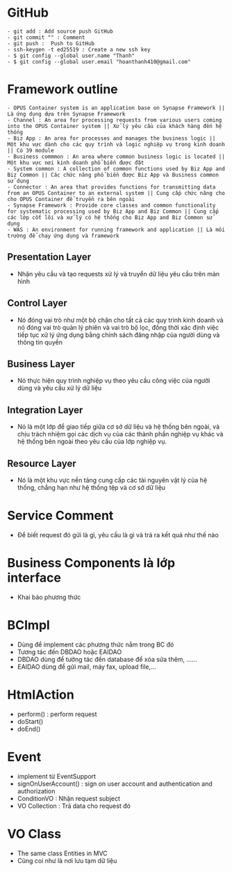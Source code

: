 # GitHub

    - git add : Add source push GitHub
    - git commit "" : Comment
    - git push :  Push to GitHub
    - ssh-keygen -t ed25519 : Create a new ssh key
    - $ git config --global user.name "Thanh"
    - $ git config --global user.email "hoanthanh410@gmail.com"

# Framework outline

    - OPUS Container system is an application base on Synapse Framework || Là ứng dụng dựa trên Synapse Framework
    - Channel : An area for processing requests from various users coming into the OPUS Container system || Xử lý yêu cầu của khách hàng đến hệ thống
    - Biz App : An area for processes and manages the business logic || Một khu vực dành cho các quy trình và logic nghiệp vụ trong kinh doanh || Có 39 module
    - Business commmon : An area where common business logic is located || Một khu vực nơi kinh doanh phổ biến được đặt
    - System common : A collection of common functions used by Biz App and Biz Common || Các chức năng phổ biến được Biz App và Business common sử dụng
    - Connector : An area that provides functions for transmitting data from an OPUS Container to an external system || Cung cấp chức năng cho cho OPUS Container để truyền ra bên ngoài
    - Synapse Framework : Provide core classes and common functionality for systematic processing used by Biz App and Biz Common || Cung cấp các lớp cốt lõi và xử lý có hệ thống cho Biz App and Biz Common sử dụng
    - WAS : An environment for running framework and application || Là môi trường để chạy ứng dụng và framework

## Presentation Layer

- Nhận yêu cầu và tạo requests xử lý và truyển dữ liệu yêu cầu trên màn hình

## Control Layer

- Nó đóng vai trò như một bộ chặn cho tất cả các quy trình kinh doanh và nó đóng vai trò quản lý phiên và vai trò bộ lọc, đồng thời xác định việc tiếp tục xử lý ứng dụng bằng chính sách đăng nhập của người dùng và thông tin quyền

## Business Layer

- Nó thực hiện quy trình nghiệp vụ theo yêu cầu công việc của người dùng và yêu cầu xử lý dữ liệu

## Integration Layer

- Nó là một lớp để giao tiếp giữa cơ sở dữ liệu và hệ thống bên ngoài, và chịu trách nhiệm gọi các dịch vụ của các thành phần nghiệp vụ khác và hệ thống bên ngoài theo yêu cầu của lớp nghiệp vụ.

## Resource Layer

- Nó là một khu vực nền tảng cung cấp các tài nguyên vật lý của hệ thống, chẳng hạn như hệ thống tệp và cơ sở dữ liệu

# Service Comment

- Để biết request đó gửi là gì, yêu cầu là gì và trả ra kết quả như thế nào

# Business Components là lớp interface

- Khai báo phương thức

# BCImpl

- Dùng để implement các phương thức nằm trong BC đó
- Tương tác đến DBDAO hoặc EAIDAO
- DBDAO dùng để tưởng tác đến database để xóa sửa thêm, ......
- EAIDAO dùng để gửi mail, máy fax, upload file,...

# HtmlAction

- perform() : perform request
- doStart()
- doEnd()

# Event

- implement từ EventSupport
- signOnUserAccount() : sign on user account and authentication and authorization
- ConditionVO : Nhận request subject
- VO Collection : Trả data cho request đó

# VO Class
- The same class Entities in MVC
- Cũng coi như là nơi lưu tạm dữ liệu